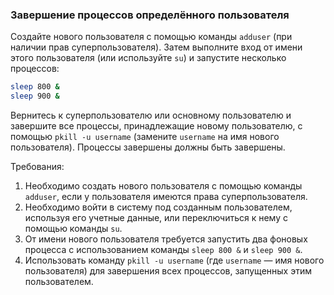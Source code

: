 
### Завершение процессов определённого пользователя

Создайте нового пользователя с помощью команды `adduser` (при наличии прав суперпользователя). Затем выполните вход от имени этого пользователя (или используйте `su`) и запустите несколько процессов:
```bash
sleep 800 &
sleep 900 &
```
Вернитесь к суперпользователю или основному пользователю и завершите все процессы, принадлежащие новому пользователю, с помощью `pkill -u username` (замените `username` на имя нового пользователя). Процессы завершены должны быть завершены.

Требования:
1. Необходимо создать нового пользователя с помощью команды `adduser`, если у пользователя имеются права суперпользователя.
2. Необходимо войти в систему под созданным пользователем, используя его учетные данные, или переключиться к нему с помощью команды `su`.
3. От имени нового пользователя требуется запустить два фоновых процесса с использованием команды `sleep 800 &` и `sleep 900 &`.
4. Использовать команду `pkill -u username` (где `username` — имя нового пользователя) для завершения всех процессов, запущенных этим пользователем.